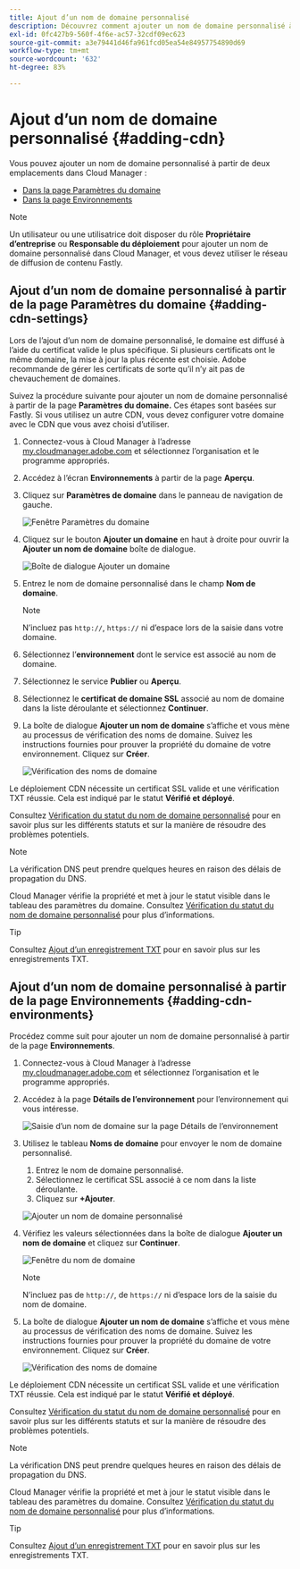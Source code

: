 ```yaml
---
title: Ajout d’un nom de domaine personnalisé
description: Découvrez comment ajouter un nom de domaine personnalisé à l’aide de Cloud Manager.
exl-id: 0fc427b9-560f-4f6e-ac57-32cdf09ec623
source-git-commit: a3e79441d46fa961fcd05ea54e84957754890d69
workflow-type: tm+mt
source-wordcount: '632'
ht-degree: 83%

---
```


# Ajout d’un nom de domaine personnalisé {#adding-cdn}

Vous pouvez ajouter un nom de domaine personnalisé à partir de deux emplacements dans Cloud Manager :

* [Dans la page Paramètres du domaine](#adding-cdn-settings)
* [Dans la page Environnements](#adding-cdn-environments)

>[!NOTE]
>
>Un utilisateur ou une utilisatrice doit disposer du rôle **Propriétaire d’entreprise** ou **Responsable du déploiement** pour ajouter un nom de domaine personnalisé dans Cloud Manager, et vous devez utiliser le réseau de diffusion de contenu Fastly.

## Ajout d’un nom de domaine personnalisé à partir de la page Paramètres du domaine {#adding-cdn-settings}

Lors de l’ajout d’un nom de domaine personnalisé, le domaine est diffusé à l’aide du certificat valide le plus spécifique. Si plusieurs certificats ont le même domaine, la mise à jour la plus récente est choisie. Adobe recommande de gérer les certificats de sorte qu’il n’y ait pas de chevauchement de domaines.

Suivez la procédure suivante pour ajouter un nom de domaine personnalisé à partir de la page **Paramètres du domaine.** Ces étapes sont basées sur Fastly. Si vous utilisez un autre CDN, vous devez configurer votre domaine avec le CDN que vous avez choisi d’utiliser.

1. Connectez-vous à Cloud Manager à l’adresse [my.cloudmanager.adobe.com](https://my.cloudmanager.adobe.com/) et sélectionnez l’organisation et le programme appropriés.

1. Accédez à l’écran **Environnements** à partir de la page **Aperçu**.

1. Cliquez sur **Paramètres de domaine** dans le panneau de navigation de gauche.

   ![Fenêtre Paramètres du domaine](/help/implementing/cloud-manager/assets/cdn/cdn-create.png)

1. Cliquez sur le bouton **Ajouter un domaine** en haut à droite pour ouvrir la **Ajouter un nom de domaine** boîte de dialogue.

   ![Boîte de dialogue Ajouter un domaine](/help/implementing/cloud-manager/assets/cdn/add-cdn1.png)

1. Entrez le nom de domaine personnalisé dans le champ **Nom de domaine**.

   >[!NOTE]
   >
   >N’incluez pas `http://`, `https://` ni d’espace lors de la saisie dans votre domaine.

1. Sélectionnez l’**environnement** dont le service est associé au nom de domaine.

1. Sélectionnez le service **Publier** ou **Aperçu**.

1. Sélectionnez le **certificat de domaine SSL** associé au nom de domaine dans la liste déroulante et sélectionnez **Continuer**.

1. La boîte de dialogue **Ajouter un nom de domaine** s’affiche et vous mène au processus de vérification des noms de domaine. Suivez les instructions fournies pour prouver la propriété du domaine de votre environnement. Cliquez sur **Créer**.

   ![Vérification des noms de domaine](/help/implementing/cloud-manager/assets/cdn/cdn-create6.png)

Le déploiement CDN nécessite un certificat SSL valide et une vérification TXT réussie. Cela est indiqué par le statut **Vérifié et déployé**.

Consultez [Vérification du statut du nom de domaine personnalisé](/help/implementing/cloud-manager/custom-domain-names/check-domain-name-status.md) pour en savoir plus sur les différents statuts et sur la manière de résoudre des problèmes potentiels.

>[!NOTE]
>
>La vérification DNS peut prendre quelques heures en raison des délais de propagation du DNS.
>
>Cloud Manager vérifie la propriété et met à jour le statut visible dans le tableau des paramètres du domaine. Consultez [Vérification du statut du nom de domaine personnalisé](/help/implementing/cloud-manager/custom-domain-names/check-domain-name-status.md) pour plus d’informations.

>[!TIP]
>
>Consultez [Ajout d’un enregistrement TXT](/help/implementing/cloud-manager/custom-domain-names/add-text-record.md) pour en savoir plus sur les enregistrements TXT.

## Ajout d’un nom de domaine personnalisé à partir de la page Environnements {#adding-cdn-environments}

Procédez comme suit pour ajouter un nom de domaine personnalisé à partir de la page **Environnements**.

1. Connectez-vous à Cloud Manager à l’adresse [my.cloudmanager.adobe.com](https://my.cloudmanager.adobe.com/) et sélectionnez l’organisation et le programme appropriés.

1. Accédez à la page **Détails de l’environnement** pour l’environnement qui vous intéresse.

   ![Saisie d’un nom de domaine sur la page Détails de l’environnement](/help/implementing/cloud-manager/assets/cdn/cdn-create4.png)

1. Utilisez le tableau **Noms de domaine** pour envoyer le nom de domaine personnalisé.

   1. Entrez le nom de domaine personnalisé.
   1. Sélectionnez le certificat SSL associé à ce nom dans la liste déroulante.
   1. Cliquez sur **+Ajouter**.

   ![Ajouter un nom de domaine personnalisé](/help/implementing/cloud-manager/assets/cdn/cdn-create3.png)

1. Vérifiez les valeurs sélectionnées dans la boîte de dialogue **Ajouter un nom de domaine** et cliquez sur **Continuer**.

   ![Fenêtre du nom de domaine](/help/implementing/cloud-manager/assets/cdn/cdn-create5.png)

   >[!NOTE]
   >
   >N’incluez pas de `http://`, de `https://` ni d’espace lors de la saisie du nom de domaine.

1. La boîte de dialogue **Ajouter un nom de domaine** s’affiche et vous mène au processus de vérification des noms de domaine. Suivez les instructions fournies pour prouver la propriété du domaine de votre environnement. Cliquez sur **Créer**.

   ![Vérification des noms de domaine](/help/implementing/cloud-manager/assets/cdn/cdn-create6.png)

Le déploiement CDN nécessite un certificat SSL valide et une vérification TXT réussie. Cela est indiqué par le statut **Vérifié et déployé**.

Consultez [Vérification du statut du nom de domaine personnalisé](/help/implementing/cloud-manager/custom-domain-names/check-domain-name-status.md) pour en savoir plus sur les différents statuts et sur la manière de résoudre des problèmes potentiels.

>[!NOTE]
>
>La vérification DNS peut prendre quelques heures en raison des délais de propagation du DNS.
>
>Cloud Manager vérifie la propriété et met à jour le statut visible dans le tableau des paramètres du domaine. Consultez [Vérification du statut du nom de domaine personnalisé](/help/implementing/cloud-manager/custom-domain-names/check-domain-name-status.md) pour plus d’informations.

>[!TIP]
>
>Consultez [Ajout d’un enregistrement TXT](/help/implementing/cloud-manager/custom-domain-names/add-text-record.md) pour en savoir plus sur les enregistrements TXT.
